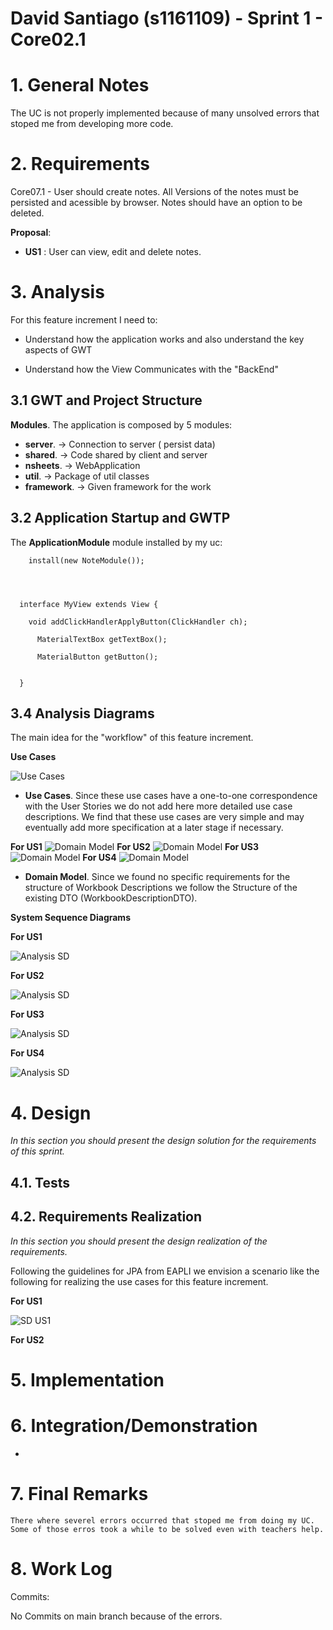 **David Santiago** (s1161109) - Sprint 1 - Core02.1
===============================

# 1. General Notes

The UC is not properly implemented because of many unsolved errors that stoped me from developing more code.

# 2. Requirements

Core07.1 - User should create notes.
	       All Versions of the notes must be persisted and acessible by browser.
		   Notes should have an option to be deleted.
		   
		   

**Proposal**:

  - **US1** : User can view, edit and delete notes.


# 3. Analysis

For this feature increment I need to:  

- Understand how the application works and also understand the key aspects of GWT

- Understand how the View Communicates with the "BackEnd"


## 3.1 GWT and Project Structure

**Modules**. The application is composed by 5 modules:  


- **server**. -> Connection to server ( persist data) 
- **shared**. -> Code shared by client and server 
- **nsheets**. -> WebApplication 
- **util**. -> Package of util classes
- **framework**. -> Given framework for the work

## 3.2 Application Startup and GWTP


The **ApplicationModule** module installed by my uc:

	    install(new NoteModule());
  



      interface MyView extends View {

        void addClickHandlerApplyButton(ClickHandler ch);

          MaterialTextBox getTextBox();
		  
		  MaterialButton getButton();


      }



## 3.4 Analysis Diagrams

The main idea for the "workflow" of this feature increment.

**Use Cases**

![Use Cases](usecases.jpg)

- **Use Cases**. Since these use cases have a one-to-one correspondence with the User Stories we do not add here more detailed use case descriptions. We find that these use cases are very simple and may eventually add more specification at a later stage if necessary.

**For US1**
![Domain Model](UseCreate.jpg)
**For US2**
![Domain Model](UseEdit.jpg)
**For US3**
![Domain Model](UseGet.jpg)
**For US4**
![Domain Model](delete.jpg)

- **Domain Model**. Since we found no specific requirements for the structure of Workbook Descriptions we follow the Structure of the existing DTO (WorkbookDescriptionDTO).

**System Sequence Diagrams**

**For US1**

![Analysis SD](add.jpg)

**For US2**

![Analysis SD](edit.jpg)

**For US3**

![Analysis SD](get.jpg)

**For US4**

![Analysis SD](deletel.jpg)

# 4. Design

*In this section you should present the design solution for the requirements of this sprint.*



## 4.1. Tests


## 4.2. Requirements Realization

*In this section you should present the design realization of the requirements.*

Following the guidelines for JPA from EAPLI we envision a scenario like the following for realizing the use cases for this feature increment.

**For US1**

![SD US1](design1.png)


**For US2**




# 5. Implementation


# 6. Integration/Demonstration

*

# 7. Final Remarks

	There where severel errors occurred that stoped me from doing my UC.
	Some of those erros took a while to be solved even with teachers help.

# 8. Work Log


Commits:

No Commits on main branch because of the errors.